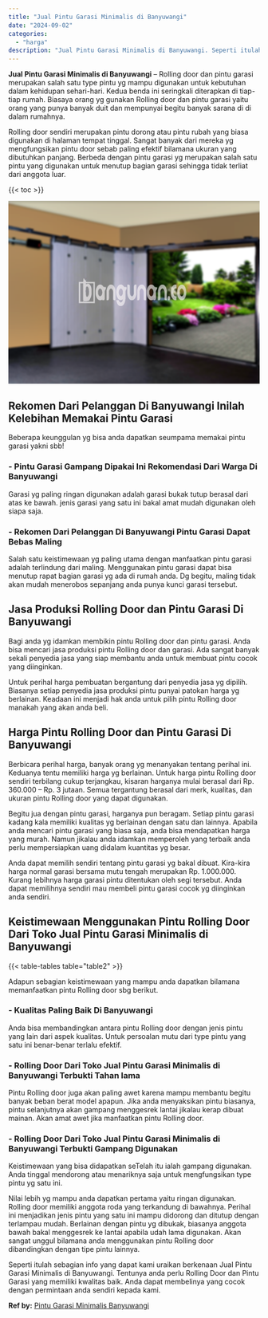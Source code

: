 ```yaml
---
title: "Jual Pintu Garasi Minimalis di Banyuwangi"
date: "2024-09-02"
categories: 
  - "harga"
description: "Jual Pintu Garasi Minimalis di Banyuwangi. Seperti itulah sebagian info yang dapat kami uraikan berkenaan Jual Pintu Garasi Minimalis di Banyuwangi. Tentunya..."
---
```


**Jual Pintu Garasi Minimalis di Banyuwangi** – Rolling door dan pintu garasi merupakan salah satu type pintu yg mampu digunakan untuk kebutuhan dalam kehidupan sehari-hari. Kedua benda ini seringkali diterapkan di tiap-tiap rumah. Biasaya orang yg gunakan Rolling door dan pintu garasi yaitu orang yang punya banyak duit dan mempunyai begitu banyak sarana di di dalam rumahnya.

Rolling door sendiri merupakan pintu dorong atau pintu rubah yang biasa digunakan di halaman tempat tinggal. Sangat banyak dari mereka yg mengfungsikan pintu door sebab paling efektif bilamana ukuran yang dibutuhkan panjang. Berbeda dengan pintu garasi yg merupakan salah satu pintu yang digunakan untuk menutup bagian garasi sehingga tidak terliat dari anggota luar.

{{< toc >}}

![Jual Pintu Garasi Minimalis di Banyuwangi](/images/pintu-garasi-37.png)

## Rekomen Dari Pelanggan Di Banyuwangi Inilah Kelebihan Memakai Pintu Garasi

Beberapa keunggulan yg bisa anda dapatkan seumpama memakai pintu garasi yakni sbb!

### \- Pintu Garasi Gampang Dipakai Ini Rekomendasi Dari Warga Di Banyuwangi

Garasi yg paling ringan digunakan adalah garasi bukak tutup berasal dari atas ke bawah. jenis garasi yang satu ini bakal amat mudah digunakan oleh siapa saja.

### \- Rekomen Dari Pelanggan Di Banyuwangi Pintu Garasi Dapat Bebas Maling

Salah satu keistimewaan yg paling utama dengan manfaatkan pintu garasi adalah terlindung dari maling. Menggunakan pintu garasi dapat bisa menutup rapat bagian garasi yg ada di rumah anda. Dg begitu, maling tidak akan mudah menerobos sepanjang anda punya kunci garasi tersebut.

## Jasa Produksi Rolling Door dan Pintu Garasi Di Banyuwangi

Bagi anda yg idamkan membikin pintu Rolling door dan pintu garasi. Anda bisa mencari jasa produksi pintu Rolling door dan garasi. Ada sangat banyak sekali penyedia jasa yang siap membantu anda untuk membuat pintu cocok yang diinginkan.

Untuk perihal harga pembuatan bergantung dari penyedia jasa yg dipilih. Biasanya setiap penyedia jasa produksi pintu punyai patokan harga yg berlainan. Keadaan ini menjadi hak anda untuk pilih pintu Rolling door manakah yang akan anda beli.

## Harga Pintu Rolling Door dan Pintu Garasi Di Banyuwangi

Berbicara perihal harga, banyak orang yg menanyakan tentang perihal ini. Keduanya tentu memiliki harga yg berlainan. Untuk harga pintu Rolling door sendiri terbilang cukup terjangkau, kisaran harganya mulai berasal dari Rp. 360.000 – Rp. 3 jutaan. Semua tergantung berasal dari merk, kualitas, dan ukuran pintu Rolling door yang dapat digunakan.

Begitu jua dengan pintu garasi, harganya pun beragam. Setiap pintu garasi kadang kala memiliki kualitas yg berlainan dengan satu dan lainnya. Apabila anda mencari pintu garasi yang biasa saja, anda bisa mendapatkan harga yang murah. Namun jikalau anda idamkan memperoleh yang terbaik anda perlu mempersiapkan uang didalam kuantitas yg besar.

Anda dapat memilih sendiri tentang pintu garasi yg bakal dibuat. Kira-kira harga normal garasi bersama mutu tengah merupakan Rp. 1.000.000. Kurang lebihnya harga garasi pintu ditentukan oleh segi tersebut. Anda dapat memilihnya sendiri mau membeli pintu garasi cocok yg diinginkan anda sendiri.

## Keistimewaan Menggunakan Pintu Rolling Door Dari Toko Jual Pintu Garasi Minimalis di Banyuwangi

{{< table-tables table="table2" >}}

Adapun sebagian keistimewaan yang mampu anda dapatkan bilamana memanfaatkan pintu Rolling door sbg berikut.

### \- Kualitas Paling Baik Di Banyuwangi

Anda bisa membandingkan antara pintu Rolling door dengan jenis pintu yang lain dari aspek kualitas. Untuk persoalan mutu dari type pintu yang satu ini benar-benar terlalu efektif.

### \- Rolling Door Dari Toko Jual Pintu Garasi Minimalis di Banyuwangi Terbukti Tahan lama

Pintu Rolling door juga akan paling awet karena mampu membantu begitu banyak beban berat model apapun. Jika anda menyaksikan pintu biasanya, pintu selanjutnya akan gampang menggesrek lantai jikalau kerap dibuat mainan. Akan amat awet jika manfaatkan pintu Rolling door.

### \- Rolling Door Dari Toko Jual Pintu Garasi Minimalis di Banyuwangi Terbukti Gampang Digunakan

Keistimewaan yang bisa didapatkan seTelah itu ialah gampang digunakan. Anda tinggal mendorong atau menariknya saja untuk mengfungsikan type pintu yg satu ini.

Nilai lebih yg mampu anda dapatkan pertama yaitu ringan digunakan. Rolling door memiliki anggota roda yang terkandung di bawahnya. Perihal ini menjadikan jenis pintu yang satu ini mampu didorong dan ditutup dengan terlampau mudah. Berlainan dengan pintu yg dibukak, biasanya anggota bawah bakal menggesrek ke lantai apabila udah lama digunakan. Akan sangat unggul bilamana anda menggunakan pintu Rolling door dibandingkan dengan tipe pintu lainnya.

Seperti itulah sebagian info yang dapat kami uraikan berkenaan Jual Pintu Garasi Minimalis di Banyuwangi. Tentunya anda perlu Rolling Door dan Pintu Garasi yang memiliki kwalitas baik. Anda dapat membelinya yang cocok dengan permintaan anda sendiri kepada kami.

**Ref by:** [Pintu Garasi Minimalis Banyuwangi](https://id.wikipedia.org/wiki/Pintu)
